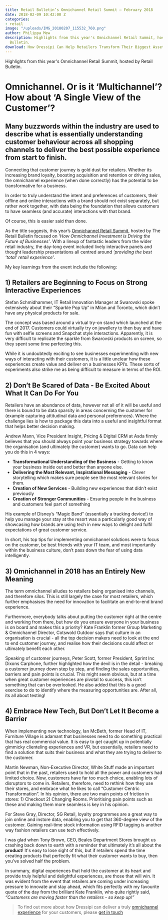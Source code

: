 ```yaml
---
title: Retail Bulletin’s Omnichannel Retail Summit – February 2018
date: 2018-02-09 10:42:00 Z
categories:
- retail
image: "/uploads/IMG_20180207_115532_760.png"
author: Philippa Mew
description: Highlights from this year's Omnichannel Retail Summit, hosted by Retail
  Bulletin.
download: How Dressipi Can Help Retailers Transform Their Biggest Asset
---
```


Highlights from this year's Omnichannel Retail Summit, hosted by Retail Bulletin.

# Omnichannel. Or is it ‘Multichannel’? How about ‘A Single View of the Customer’?

## Many buzzwords within the industry are used to describe what is essentially understanding customer behaviour across all shopping channels to deliver the best possible experience from start to finish.

Connecting that customer journey is gold dust for retailers. Whether its increasing brand loyalty, boosting acquisition and retention or driving sales, the omnichannel experience (when done correctly) has the potential to be transformative for a business.

In order to truly understand the intent and preferences of customers, their offline and online interactions with a brand should not exist separately, but rather work together, with data being the foundation that allows customers to have seamless (and accurate) interactions with that brand.

Of course, this is easier said than done.

As the title suggests, this year’s [Omnichannel Retail Summit](https://www.theretailbulletin.com/retail-events/omnichannel-summit-2018/), hosted by The Retail Bulletin focused on *‘How Omnichannel Investment is Driving the Future of Businesses’*. With a lineup of fantastic leaders from the wider retail industry, the day-long event included lively interactive panels and thought leadership presentations all centred around *‘providing the best ‘total’ retail experience’*. 

My key learnings from the event include the following:

## 1) Retailers are Beginning to Focus on Strong Interactive Experiences 

Stefan Schmidhammer, IT Retail Innovation Manager at Swarovski spoke extensively about their “Sparkle Pop Up” in Milan and Toronto, which didn’t have any physical products for sale. 

The concept was based around a virtual try-on stand which launched at the end of 2017. Customers could virtually try on jewellery to then buy and have fun with selfie screens and Snapchat style interactions. Apparently, it is very difficult to replicate the sparkle from Swarovski products on screen, so they spent some time perfecting this. 

While it is undoubtedly exciting to see businesses experimenting with new ways of interacting with their customers, it is a little unclear how these experiences create value and deliver on a businesses KPI’s. These sorts of experiments also strike me as being difficult to measure in terms of the ROI.

## 2) Don’t Be Scared of Data - Be Excited About What It Can Do For You

Retailers have an abundance of data, however not all of it will be useful and there is bound to be data sparsity in areas concerning the customer for (example capturing attitudinal data and personal preferences). Where the challenge lies is how to package this data into a useful and insightful format that helps better decision making.

Andrew Mann, Vice President Insight, Pricing & Digital CRM at Asda firmly believes that you should always point your business strategy towards where the organisation (and ultimately the customer) wants to go. Data can help you do this in 4 ways:

* **Transformational Understanding of the Business** - Getting to know your business inside out and better than anyone else.
* **Delivering the Most Relevant, Inspirational Messaging** - Clever storytelling which makes sure people see the most relevant stories for them.
* **Creation of New Services** - Building new experiences that didn’t exist previously
* **Creation of Stronger Communities** - Ensuring people in the business and customers feel part of something

His example of Disney’s “Magic Band” (essentially a tracking device!) to help you manage your stay at the resort was a particularly good way of showcasing how brands are using tech in new ways to delight and fulfil expectations of great customer service.

In short, his top tips for implementing omnichannel solutions were to focus on the customer, be best friends with your IT team, and most importantly within the business culture, don’t pass down the fear of using data intelligently.

## 3) Omnichannel in 2018 has an Entirely New Meaning

The term omnichannel alludes to retailers being organised into channels, and therefore silos. This is still largely the case for most retailers, which further emphasises the need for innovation to facilitate an end-to-end brand experience. 

Furthermore, everybody talks about putting the customer right at the centre and working from there, but how do you ensure everyone in your business is on board and makes this a priority? Kate Franklin former Group Marketing & Omnichannel Director, Cotswold Outdoor says that culture in an organisation is crucial - all the top decision makers need to look at the end to end customer journey, and realise how their decisions could affect or ultimately benefit each other.

Speaking of customer journeys, Peter Scott, former President, Sprint Inc Dixons Carphone, further highlighted how the devil is in the detail - breaking a customer journey down step by step, and finding the sales opportunities, barriers and pain points is crucial. This might seem obvious, but at a time when great customer experiences are pivotal to success, this isn’t something that can be overlooked. He also added that this is a good exercise to do to identify where the measuring opportunities are. After all, its all about testing!


## 4) Embrace New Tech, But Don’t Let It Become a Barrier

When implementing new technology, Ian McBeth, former Head of IT, Furniture Village is adamant that businesses need to do something practical that has real commercial value. It is easy to get caught up in potentially gimmicky clienteling experiences and VR, but essentially, retailers need to find a solution that suits their business and what they are trying to deliver to the customer.

Martin Newman, Non-Executive Director, White Stuff made an important point that in the past, retailers used to hold all the power and customers had limited choice. Now, customers have far too much choice, enabling lots of disruptors to come in. Retailers, therefore, need to rethink how they use their stores, and embrace what he likes to call “Customer Centric Transformation”. In his opinion, there are two main points of friction in stores: 1) Checkout 2) Changing Rooms. Prioritising pain points such as these and making them more seamless is key in his opinion.
 
For Steve Gray, Director, SG Retail, loyalty programmes are a great way to join online and instore data, enabling you to get that 360-degree view of the customer. Gaining real-time stock information using RFID tagging is another way fashion retailers can use tech effectively.

I was glad when Tony Brown, CEO, Beales Department Stores brought us crashing back down to earth with a reminder that ultimately it’s all about the **product**! It's easy to lose sight of this, but if retailers spend the time creating products that perfectly fit what their customer wants to buy, then you’ve solved half the problem.


In summary, digital experiences that hold the customer at its heart and provide truly helpful and delightful experiences, are those that will win. It was evident from the event that retailers are coming under increasing pressure to innovate and stay ahead, which fits perfectly with my favourite quote of the day from the brilliant Kate Franklin, who quite rightly said, *“Customers are moving faster than the retailers - so keep up!”* 

>To find out more about how Dressipi can deliver a truly [omnichannel experience](https://dressipi.com/omnichannel-personalisation/) for your customers, please [get in touch](https://dressipi.com/contact/)